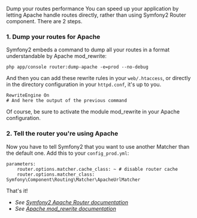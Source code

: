 Dump your routes
performance
You can speed up your application by letting Apache handle routes directly, rather than using Symfony2 Router component. There are 2 steps.

### 1. Dump your routes for Apache
Symfony2 embeds a command to dump all your routes in a format understandable by Apache mod_rewrite:

    php app/console router:dump-apache -e=prod --no-debug

And then you can add these rewrite rules in your `web/.htaccess`, or directly in the directory configuration in your `httpd.conf`, it's up to you.

    RewriteEngine On
    # And here the output of the previous command

Of course, be sure to activate the module mod_rewrite in your Apache configuration.

### 2. Tell the router you're using Apache
Now you have to tell Symfony2 that you want to use another Matcher than the default one. Add this to your `config_prod.yml`:

    parameters:
        router.options.matcher.cache_class: ~ # disable router cache
        router.options.matcher_class: Symfony\Component\Routing\Matcher\ApacheUrlMatcher

That's it!

* _See [Symfony2 Apache Router documentation](http://symfony.com/doc/current/cookbook/configuration/apache_router.html)_
* _See [Apache mod_rewrite documentation](http://httpd.apache.org/docs/current/rewrite)_